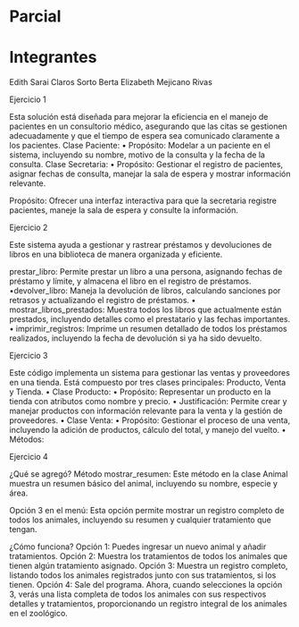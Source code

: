 # Parcial
# Integrantes 
Edith Sarai Claros Sorto
Berta Elizabeth Mejicano Rivas 

Ejercicio 1

Esta solución está diseñada para mejorar la eficiencia en el manejo de pacientes en un consultorio médico, 
asegurando que las citas se gestionen adecuadamente y que el tiempo de espera sea comunicado claramente a los pacientes.
Clase Paciente:
•	Propósito: Modelar a un paciente en el sistema, incluyendo su nombre, motivo de la consulta y la fecha de la consulta.
Clase Secretaria:
•	Propósito: Gestionar el registro de pacientes, asignar fechas de consulta, manejar la sala de espera y mostrar información relevante.

Propósito: Ofrecer una interfaz interactiva para que la secretaria registre pacientes, maneje la sala de espera y consulte la información.

Ejercicio 2

Este sistema ayuda a gestionar y rastrear préstamos y devoluciones de libros en una biblioteca de manera organizada y eficiente.

prestar_libro: Permite prestar un libro a una persona, asignando fechas de préstamo y límite, y almacena el libro en el registro de préstamos.
•devolver_libro: Maneja la devolución de libros, calculando sanciones por retrasos y actualizando el registro de préstamos.
•  mostrar_libros_prestados: Muestra todos los libros que actualmente están prestados, incluyendo detalles como el prestatario y las fechas importantes.
•  imprimir_registros: Imprime un resumen detallado de todos los préstamos realizados, incluyendo la fecha de devolución si ya ha sido devuelto.

Ejercicio 3 

Este código implementa un sistema para gestionar las ventas y proveedores en una tienda. Está compuesto por tres clases principales: Producto, Venta y Tienda.
•  Clase Producto:
•	Propósito: Representar un producto en la tienda con atributos como nombre y precio.
•	Justificación: Permite crear y manejar productos con información relevante para la venta y la gestión de proveedores.
•  Clase Venta:
•	Propósito: Gestionar el proceso de una venta, incluyendo la adición de productos, cálculo del total, y manejo del vuelto.
•	Métodos:

Ejercicio 4

¿Qué se agregó?
Método mostrar_resumen: Este método en la clase Animal muestra un resumen básico del animal, incluyendo su nombre, especie y área.

Opción 3 en el menú: Esta opción permite mostrar un registro completo de todos los animales, incluyendo su resumen y cualquier tratamiento que tengan.

¿Cómo funciona?
Opción 1: Puedes ingresar un nuevo animal y añadir tratamientos.
Opción 2: Muestra los tratamientos de todos los animales que tienen algún tratamiento asignado.
Opción 3: Muestra un registro completo, listando todos los animales registrados junto con sus tratamientos, si los tienen.
Opción 4: Sale del programa.
Ahora, cuando selecciones la opción 3, verás una lista completa de todos los animales con sus respectivos detalles y tratamientos, proporcionando un registro integral de los animales en el zoológico.


